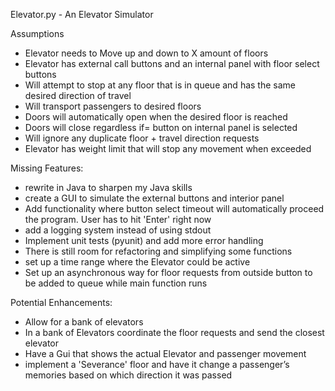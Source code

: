 Elevator.py - An Elevator Simulator

Assumptions
  - Elevator needs to Move up and down to X amount of floors
  - Elevator has external call buttons and an internal panel with floor select buttons
  - Will attempt to stop at any floor that is in queue and has the same desired direction of travel
  - Will transport passengers to desired floors
  - Doors will automatically open when the desired floor is reached
  - Doors will close regardless if= button on internal panel is selected
  - Will ignore any duplicate floor + travel direction requests
  - Elevator has weight limit that will stop any movement when exceeded

Missing Features:
  - rewrite in Java to sharpen my Java skills
  - create a GUI to simulate the external buttons and interior panel
  - Add functionality where button select timeout will automatically proceed the program. User has to hit 'Enter' right now
  - add a logging system instead of using stdout
  - Implement unit tests (pyunit) and add more error handling
  - There is still room for refactoring and simplifying some functions
  - set up a time range where the Elevator could be active
  - Set up an asynchronous way for floor requests from outside button to be added to queue while main function runs
  
Potential Enhancements: 
  - Allow for a bank of elevators
  - In a bank of Elevators coordinate the floor requests and send the closest elevator
  - Have a Gui that shows the actual Elevator and passenger movement
  - implement a 'Severance' floor and have it change a passenger’s memories based on which direction it was passed

